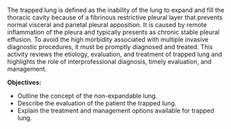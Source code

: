 The trapped lung is defined as the inability of the lung to expand and fill the thoracic cavity because of a fibrinous restrictive pleural layer that prevents normal visceral and parietal pleural apposition. It is caused by remote inflammation of the pleura and typically presents as chronic stable pleural effusion. To avoid the high morbidity associated with multiple invasive diagnostic procedures, it must be promptly diagnosed and treated. This activity reviews the etiology, evaluation, and treatment of trapped lung and highlights the role of interprofessional diagnosis, timely evaluation, and management.

**Objectives:**
- Outline the concept of the non-expandable lung.
- Describe the evaluation of the patient the trapped lung.
- Explain the treatment and management options available for trapped lung.